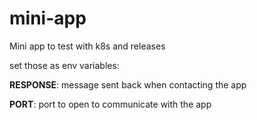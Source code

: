 # mini-app
Mini app to test with k8s and releases

set those as env variables:

**RESPONSE**: message sent back when contacting the app

**PORT**: port to open to communicate with the app
